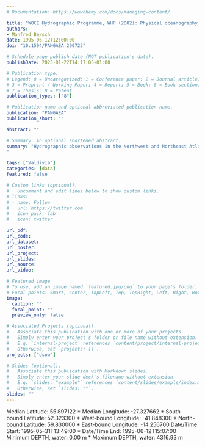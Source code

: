 ```yaml
---
# Documentation: https://wowchemy.com/docs/managing-content/

title: "WOCE Hydrographic Programme, WHP (2002): Physical oceanography during VALDIVIA cruise VA152 on section AR07E, May - June 1995. Institut für Meereskunde, Universität Hamburg"
authors: 
- Manfred Bersch
date: 1995-06-12T12:00:00
doi: "10.1594/PANGAEA.290723"

# Schedule page publish date (NOT publication's date).
publishDate: 2023-01-22T14:17:05+01:00

# Publication type.
# Legend: 0 = Uncategorized; 1 = Conference paper; 2 = Journal article;
# 3 = Preprint / Working Paper; 4 = Report; 5 = Book; 6 = Book section;
# 7 = Thesis; 8 = Patent
publication_types: ["8"]

# Publication name and optional abbreviated publication name.
publication: "PANGAEA"
publication_short: ""

abstract: ""

# Summary. An optional shortened abstract.
summary: "Hydrographic observations in the Northwest and Northeast Atlantic during Valdivia cruise 161/2 from 19. August - 5. September 1996.
"

tags: ["Valdivia"]
categories: [data]
featured: false

# Custom links (optional).
#   Uncomment and edit lines below to show custom links.
# links:
# - name: Follow
#   url: https://twitter.com
#   icon_pack: fab
#   icon: twitter

url_pdf:
url_code:
url_dataset:  
url_poster:
url_project:
url_slides:
url_source:
url_video:

# Featured image
# To use, add an image named `featured.jpg/png` to your page's folder. 
# Focal points: Smart, Center, TopLeft, Top, TopRight, Left, Right, BottomLeft, Bottom, BottomRight.
image:
  caption: ""
  focal_point: ""
  preview_only: false

# Associated Projects (optional).
#   Associate this publication with one or more of your projects.
#   Simply enter your project's folder or file name without extension.
#   E.g. `internal-project` references `content/project/internal-project/index.md`.
#   Otherwise, set `projects: []`.
projects: ["dsow"]

# Slides (optional).
#   Associate this publication with Markdown slides.
#   Simply enter your slide deck's filename without extension.
#   E.g. `slides: "example"` references `content/slides/example/index.md`.
#   Otherwise, set `slides: ""`.
slides: ""
---
```

Median Latitude: 55.897122 * Median Longitude: -27.327662 * South-bound Latitude: 52.323300 * West-bound Longitude: -41.848300 * North-bound Latitude: 59.830000 * East-bound Longitude: -14.256700
Date/Time Start: 1995-05-31T13:49:00 * Date/Time End: 1995-06-12T15:07:00
Minimum DEPTH, water: 0.00 m * Maximum DEPTH, water: 4316.93 m
